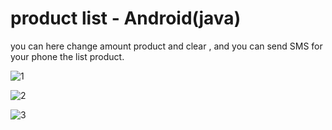  # product list  -  Android(java)
you can here change amount product and clear , and you can send SMS for your phone the list product.


![1](https://user-images.githubusercontent.com/59862302/174894121-4655adaa-d57a-4ec8-bb79-c6ba297e0e88.jpg)

![2](https://user-images.githubusercontent.com/59862302/174894145-3ddb68b7-85df-4c80-9c0c-1bd50d7942c8.jpg)

![3](https://user-images.githubusercontent.com/59862302/174894174-47b92c91-1630-41fa-9ec0-9cf96600c554.jpg)

